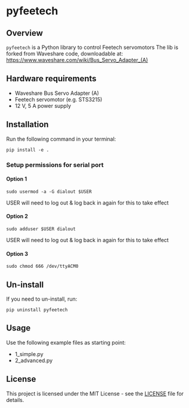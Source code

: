 # pyfeetech

## Overview
`pyfeetech` is a Python library to control Feetech servomotors
The lib is forked from Waveshare code, downloadable at: https://www.waveshare.com/wiki/Bus_Servo_Adapter_(A) 

## Hardware requirements
- Waveshare Bus Servo Adapter (A)
- Feetech servomotor (e.g. STS3215)
- 12 V, 5 A power supply

## Installation
Run the following command in your terminal:

```
pip install -e .
```

### Setup permissions for serial port
#### Option 1
```
sudo usermod -a -G dialout $USER
```
USER will need to log out & log back in again for this to take effect

#### Option 2
```
sudo adduser $USER dialout
```
USER will need to log out & log back in again for this to take effect

#### Option 3
```
sudo chmod 666 /dev/ttyACM0
```

## Un-install
If you need to un-install, run:

```
pip uninstall pyfeetech
```

## Usage
Use the following example files as starting point:
- 1_simple.py
- 2_advanced.py

## License
This project is licensed under the MIT License - see the [LICENSE](LICENSE) file for details.